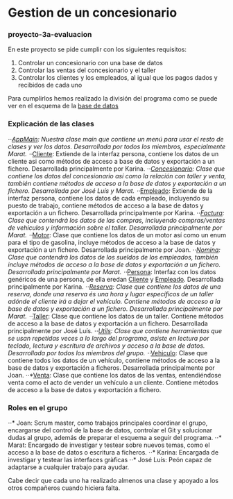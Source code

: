 # Gestion de un concesionario
### proyecto-3a-evaluacion

En este proyecto se pide cumplir con los siguientes requisitos:
1. Controlar un concesionario con una base de datos
2. Controlar las ventas del concesionario y el taller
3. Controlar los clientes y los empleados, al igual que los pagos dados y recibidos de cada uno

Para cumplirlos hemos realizado la división del programa como se puede ver en el esquema de la [base de datos](database/diagrama1.jpg)

### Explicación de las clases

⋅⋅*[AppMain](AppMain.java): Nuestra clase main que contiene un menú para usar el resto de clases y ver los datos. Desarrollada por todos los miembros, especialmente Marat.
⋅⋅*[Cliente](Cliente.java): Extiende de la interfaz persona, contiene los datos de un cliente asi como métodos de acceso a base de datos y exportación a un fichero. Desarrollada principalmente por Karina.
⋅⋅*[Concesionario](Concesionario.java): Clase que contiene los datos del concesionario así como la relación con taller y venta, también contiene métodos de acceso a la base de datos y exportación a un fichero. Desarrollada por José Luís y Marat.
⋅⋅*[Empleado](Empleado.java): Extiende de la interfaz persona, contiene los datos de cada empleado, incluyendo su puesto de trabajo, contiene métodos de acceso a la base de datos y exportación a un fichero. Desarrollada principalmente por Karina.
⋅⋅*[Factura](Factura.java): Clase que contendrà los datos de las compras, incluyendo compras/ventas de vehículos y información sobre el taller. Desarrollada principalmente por Marat.
⋅⋅*[Motor](Motor.java): Clase que contiene los datos de un motor así como un enum para el tipo de gasolina, incluye métodos de acceso a la base de datos y exportación a un fichero. Desarrollada principalmente por Joan.
⋅⋅*[Nomina](Nomina.java): Clase que contendrà los datos de los sueldos de los empleados, también incluye métodos de acceso a la base de datos y exportación a un fichero. Desarrollada principalmente por Marat.
⋅⋅*[Persona](Persona.java): Interfaz con los datos genéricos de una persona, de ella eredan [Cliente](Cliente.java) y [Empleado](Empleado.java). Desarrollada principalmente por Karina.
⋅⋅*[Reserva](Reserva.java): Clase que contiene los datos de una reserva, donde una reserva és una hora y lugar específicos de un taller adónde el cliente irá a dejar el vehículo. Contiene métodos de acceso a la base de datos y exportación a un fichero. Desarrollada principalmente por Marat.
⋅⋅*[Taller](Taller.java): Clase que contiene los datos de un taller. Contiene métodos de acceso a la base de datos y exportación a un fichero. Desarrollada principalmente por José Luís.
⋅⋅*[Utils](Utils.java): Clase que contiene herramientas que se usan repetidas veces a lo largo del programa, asiste en lectura por teclado, lectura y escritura de archivos y acceso a la base de datos. Desarrollada por todos los miembros del grupo.
⋅⋅*[Vehiculo](Vehiculo.java): Clase que contiene todos los datos de un vehículo, contiene métodos de acceso a la base de datos y exportación a ficheros. Desarrollada principalmente por Joan.
⋅⋅*[Venta](Venta.java): Clase que contiene los datos de las ventas, entendiéndose venta como el acto de vender un vehículo a un cliente. Contiene métodos de acceso a la base de datos y exportación a fichero.

### Roles en el grupo
⋅⋅* Joan: Scrum master, como trabajos principales coordinar el grupo, encargarse del control de la base de datos, controlar el Git y solucionar dudas al grupo, además de preparar el esquema a seguir del programa.
⋅⋅* Marat: Encargado de investigar y testear sobre nuevos temas, como el acceso a la base de datos o escritura a ficheros.
⋅⋅* Karina: Encargada de investigar y testear las interfaces gràficas
⋅⋅* José Luís: Peón capaz de adaptarse a cualquier trabajo para ayudar.

Cabe decir que cada uno ha realizado almenos una clase y apoyado a los otros compañeros cuando hiciera falta.
